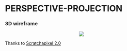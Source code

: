 # PERSPECTIVE-PROJECTION
### 3D wireframe
<p align="center">
  <img src="https://yudakan.com/imgs/wireframeScreenShot.png"/>
</p>
<p>Thanks to <a href="https://www.scratchapixel.com/">Scratchapixel 2.0</a></p>
